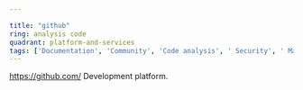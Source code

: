 ```yaml
---

title: "github"
ring: analysis code
quadrant: platform-and-services
tags: ['Documentation', 'Community', 'Code analysis', ' Security', ' Maintainability']
---
```

https://github.com/
Development platform.
